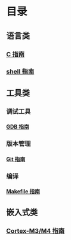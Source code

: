 # 目录
## 语言类
### [C 指南]()
### [shell 指南]()

## 工具类
### 调试工具
#### [GDB 指南]()

### 版本管理
#### [Git 指南]()

### 编译
#### [Makefile 指南]()

## 嵌入式类
### [Cortex-M3/M4 指南]()

